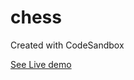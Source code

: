 # chess

Created with CodeSandbox

[See Live demo](https://codesandbox.io/s/withered-meadow-87hzq?file=/src/App.js)
